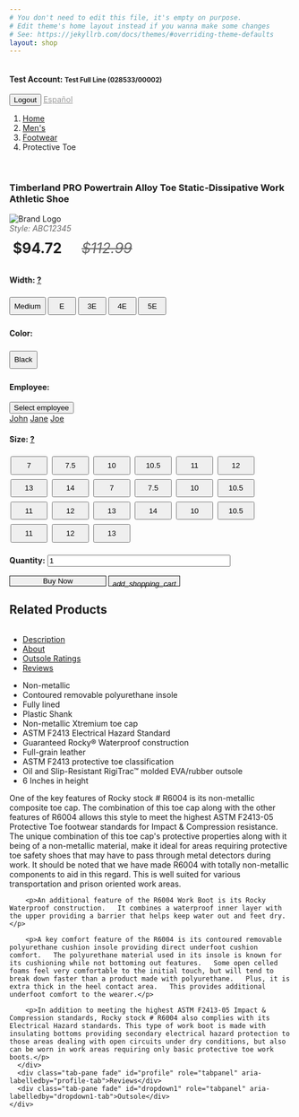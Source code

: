 ```yaml
---
# You don't need to edit this file, it's empty on purpose.
# Edit theme's home layout instead if you wanna make some changes
# See: https://jekyllrb.com/docs/themes/#overriding-theme-defaults
layout: shop
---
```

<div class="container">
<nav class="navbar navbar-expand-lg navbar-light bg-light container" style="width: 100%;">
  <a class="navbar-brand" href="#"><img src="https://i.imgur.com/cr5TuHn.jpg" alt=""></a>
  <h4 class="mr-auto">Test Account: <small>Test Full Line (028533/00002)</small></h4>
  <div class="text-center">
    <button type="button" class="btn btn-secondary">Logout</button>
    <a class="nav-link" href="{{ site.url }}{{ site.baseurl }}/es" style="padding: 0; color: #999;">Español</a>
  </div>
  <!-- <div class="collapse navbar-collapse" id="navbarNav">
    <ul class="navbar-nav">
      <li class="nav-item active">
        <a class="nav-link" href="#">Home <span class="sr-only">(current)</span></a>
      </li>
      <li class="nav-item">
        <a class="nav-link" href="#">Features</a>
      </li>
      <li class="nav-item">
        <a class="nav-link" href="#">Pricing</a>
      </li>
      <li class="nav-item">
        <a class="nav-link disabled" href="#">Disabled</a>
      </li>
    </ul>
  </div> -->
</nav>
<div class="row mb-2">
  <div class="col-sm-12">
    <ol class="breadcrumb">
      <li class="breadcrumb-item"><a href="#">Home</a></li>
      <li class="breadcrumb-item"><a href="#">Men's</a></li>
      <li class="breadcrumb-item"><a href="#">Footwear</a></li>
      <li class="breadcrumb-item active">Protective Toe</li>
    </ol>
  </div>
</div>
<div class="row mb-4">
  <!-- Product images -->
  <div class="col-sm-12 col-md-4 text-center">
    <img src="https://d1jdomzv2hp689.cloudfront.net/productimages/lehigh-old/individual/92649001_reg_enl.jpg" alt="">
    <!-- &laquo; -->
    <img src="http://placehold.it/50?text=X" alt="">
    <img src="http://placehold.it/50?text=X" alt="">
    <img src="http://placehold.it/50?text=X" alt="">
    <img src="http://placehold.it/50?text=X" alt="">
    <img src="http://placehold.it/50?text=X" alt="">
    <img src="http://placehold.it/50?text=X" alt="">
    <img src="http://placehold.it/106x50?text=Tech-Icon" class="mt-1" alt="">
    <img src="http://placehold.it/106x50?text=Tech-Icon" class="mt-1" alt="">
    <img src="http://placehold.it/106x50?text=Tech-Icon" class="mt-1" alt="">
    <img src="http://placehold.it/106x50?text=Tech-Icon" class="mt-1" alt="">
    <img src="http://placehold.it/106x50?text=Tech-Icon" class="mt-1" alt="">
    <img src="http://placehold.it/106x50?text=Tech-Icon" class="mt-1" alt="">
    <!-- &raquo; -->
  </div>
  <!-- Product actions -->
  <div class="col-sm-12 col-md-8">
    <div class="row">
      <div class="col-sm-12">
        <h3>Timberland PRO Powertrain Alloy Toe Static-Dissipative Work Athletic Shoe</h3>
      </div>
    </div>
    <div class="row">
      <div class="col-sm-12">
        <div class="float-right"><img src="http://placehold.it/150x80?text=Brand-Logo" alt="Brand Logo"></div>
        <div style="font-style: italic; color: #666; margin: 0; padding: 0;">Style: ABC12345</div>
        <span style="color: #212121; padding: 0 0.25em; font-size: 1.8em; font-weight: bold; margin: 0.5em 0; display: inline-block;">$94.72</span>
        <span style="color: #666; text-decoration: line-through; font-size: 1.8em; margin: 0.5em 0 0 1em; display: inline-block; font-style: italic;">$112.99</span>
      </div>
    </div>
    <div class="row">
      <div class="col-sm-6">
        <h4>Width: <a href="#" data-toggle="tooltip" data-placement="top" title="From narrow to wide: 3A, 2A, A, B, C, D, E, 2E, 3E, 4E, 5E" class="help">?</a></h4>
        <button type="button" class="btn btn-outline-dark" style="min-width: 50px; margin: 4px 0; padding: 0.5em;">Medium</button>
        <button type="button" class="btn btn-outline-dark active" style="min-width: 50px; margin: 4px 0; padding: 0.5em;">E</button>
        <button type="button" class="btn btn-outline-dark" style="min-width: 50px; margin: 4px 0; padding: 0.5em;">3E</button>
        <button type="button" class="btn btn-outline-dark" style="min-width: 50px; margin: 4px 0; padding: 0.5em;">4E</button>
        <button type="button" class="btn btn-outline-dark" style="min-width: 50px; margin: 4px 0; padding: 0.5em;">5E</button>
        <!-- <div class="btn-group" data-toggle="buttons">
          <label class="btn btn-outline-dark active">
            <input type="radio" name="options" id="option1" autocomplete="off"> Medium
          </label>
          <label class="btn btn-outline-dark">
            <input type="radio" name="options" id="option2" autocomplete="off"> Wide
          </label>
          <label class="btn btn-outline-dark">
            <input type="radio" name="options" id="option2" autocomplete="off"> Wide
          </label>
          <label class="btn btn-outline-dark">
            <input type="radio" name="options" id="option2" autocomplete="off"> Wide
          </label>
        </div> -->
      </div>
      <div class="col-sm-3">
        <h4>Color:</h4>
        <button type="button" class="btn btn-outline-dark active" style="margin: 4px 0; padding: 0.5em;">Black</button>
        <!-- <button type="button" class="btn btn-outline-dark" style="margin: 4px 0; padding: 0.5em;">Grey</button>
        <button type="button" class="btn btn-outline-dark" style="margin: 4px 0; padding: 0.5em;">Green</button>
        <button type="button" class="btn btn-outline-dark" style="margin: 4px 0; padding: 0.5em;">White</button> -->
        <!-- <div class="btn-group" data-toggle="buttons">
          <label class="btn btn-outline-dark active">
            <input type="radio" name="options" id="option1" autocomplete="off"> Medium
          </label>
          <label class="btn btn-outline-dark">
            <input type="radio" name="options" id="option2" autocomplete="off"> Wide
          </label>
          <label class="btn btn-outline-dark">
            <input type="radio" name="options" id="option2" autocomplete="off"> Wide
          </label>
          <label class="btn btn-outline-dark">
            <input type="radio" name="options" id="option2" autocomplete="off"> Wide
          </label>
        </div> -->
      </div>
      <div class="col-sm-3">
        <h4>Employee:</h4>
        <div class="dropdown">
          <button class="btn btn-outline-dark dropdown-toggle mt-1" type="button" id="dropdownMenuButton" data-toggle="dropdown" aria-haspopup="true" aria-expanded="false">
            Select employee
          </button>
          <div class="dropdown-menu" aria-labelledby="dropdownMenuButton">
            <a class="dropdown-item" href="#">John</a>
            <a class="dropdown-item" href="#">Jane</a>
            <a class="dropdown-item" href="#">Joe</a>
          </div>
        </div>
      </div>
      <div class="col-sm-12">
        <h4>Size: <a href="#" data-toggle="tooltip" data-placement="top" title="Sizes are listed in men's. To select a women's size, add 2. Example: Men's 4 is equal to a women's 6" class="help">?</a></h4>
        <button type="button" class="btn btn-outline-dark" style="width: 13.1%; margin: 4px 2px; padding: 0.5em;">7</button>
        <button type="button" class="btn btn-outline-dark" style="width: 13.1%; margin: 4px 2px; padding: 0.5em;">7.5</button>
        <button type="button" class="btn btn-outline-dark" style="width: 13.1%; margin: 4px 2px; padding: 0.5em;">10</button>
        <button type="button" class="btn btn-outline-dark" style="width: 13.1%; margin: 4px 2px; padding: 0.5em;">10.5</button>
        <button type="button" class="btn btn-outline-dark active" style="width: 13.1%; margin: 4px 2px; padding: 0.5em;">11</button>
        <button type="button" class="btn btn-outline-dark" style="width: 13.1%; margin: 4px 2px; padding: 0.5em;">12</button>
        <button type="button" class="btn btn-outline-dark" style="width: 13.1%; margin: 4px 2px; padding: 0.5em;">13</button>
        <button type="button" class="btn btn-outline-dark" style="width: 13.1%; margin: 4px 2px; padding: 0.5em;">14</button>
        <button type="button" class="btn btn-outline-dark" style="width: 13.1%; margin: 4px 2px; padding: 0.5em;">7</button>
        <button type="button" class="btn btn-outline-dark" style="width: 13.1%; margin: 4px 2px; padding: 0.5em;">7.5</button>
        <button type="button" class="btn btn-outline-dark" style="width: 13.1%; margin: 4px 2px; padding: 0.5em;">10</button>
        <button type="button" class="btn btn-outline-dark" style="width: 13.1%; margin: 4px 2px; padding: 0.5em;">10.5</button>
        <button type="button" class="btn btn-outline-dark" style="width: 13.1%; margin: 4px 2px; padding: 0.5em;">11</button>
        <button type="button" class="btn btn-outline-dark" style="width: 13.1%; margin: 4px 2px; padding: 0.5em;">12</button>
        <button type="button" class="btn btn-outline-dark" style="width: 13.1%; margin: 4px 2px; padding: 0.5em;">13</button>
        <button type="button" class="btn btn-outline-dark" style="width: 13.1%; margin: 4px 2px; padding: 0.5em;">14</button>
        <button type="button" class="btn btn-outline-dark" style="width: 13.1%; margin: 4px 2px; padding: 0.5em;">10</button>
        <button type="button" class="btn btn-outline-dark" style="width: 13.1%; margin: 4px 2px; padding: 0.5em;">10.5</button>
        <button type="button" class="btn btn-outline-dark" style="width: 13.1%; margin: 4px 2px; padding: 0.5em;">11</button>
        <button type="button" class="btn btn-outline-dark" style="width: 13.1%; margin: 4px 2px; padding: 0.5em;">12</button>
        <button type="button" class="btn btn-outline-dark" style="width: 13.1%; margin: 4px 2px; padding: 0.5em;">13</button>
        <!-- <div class="btn-group" data-toggle="buttons">
          <label class="btn btn-secondary active">
            <input type="radio" name="options" id="option1" autocomplete="off"> 7
          </label>
          <label class="btn btn-secondary">
            <input type="radio" name="options" id="option2" autocomplete="off"> 7.5
          </label>
          <label class="btn btn-secondary">
            <input type="radio" name="options" id="option2" autocomplete="off"> 8
          </label>
          <label class="btn btn-secondary">
            <input type="radio" name="options" id="option2" autocomplete="off"> 8.5
          </label>
          <label class="btn btn-secondary">
            <input type="radio" name="options" id="option2" autocomplete="off"> 9
          </label>
          <label class="btn btn-secondary">
            <input type="radio" name="options" id="option2" autocomplete="off"> 10.5
          </label>
          <label class="btn btn-secondary">
            <input type="radio" name="options" id="option2" autocomplete="off"> 12
          </label>
          <label class="btn btn-secondary">
            <input type="radio" name="options" id="option2" autocomplete="off"> 13
          </label>
        </div> -->
        <!-- <div class="dropdown">
          <button class="btn btn-secondary dropdown-toggle" type="button" id="dropdownMenuButton" data-toggle="dropdown" aria-haspopup="true" aria-expanded="false">
            Select size
          </button>
          <div class="dropdown-menu" aria-labelledby="dropdownMenuButton">
            <a class="dropdown-item" href="#">7</a>
            <a class="dropdown-item" href="#">7.5</a>
            <a class="dropdown-item" href="#">8</a>
            <a class="dropdown-item" href="#">8.5</a>
            <a class="dropdown-item" href="#">9</a>
            <a class="dropdown-item" href="#">9.5</a>
            <a class="dropdown-item" href="#">10</a>
            <a class="dropdown-item" href="#">10.5</a>
            <a class="dropdown-item" href="#">11</a>
            <a class="dropdown-item" href="#">12</a>
            <a class="dropdown-item" href="#">13</a>
          </div>
        </div> -->
      </div>
    </div>
    <div class="row text-center mt-4">
      <div class="col-sm-6">
        <label for="example-number-input" style="display: inline;"><h4 style="display: inline-block;">Quantity:</h4></label>
        <input class="form-control" type="number" value="1" id="example-number-input" style="width: 65%; display: inline;">
      </div>
      <div class="col-sm-6">
        <div class="input-group">
          <div class="btn-group" role="group" aria-label="Basic example">
            <button type="button" class="btn color-primary btn-lg btn-block btn-buynow" style="border: 1px solid #212121; width: 13em;">Buy Now</button>
            <button type="button" class="btn color-primary btn-lg" style="border: 1px solid #212121;"><i class="material-icons" style="position: relative; top: 5px;">add_shopping_cart</i></button>
          </div>
          <input type="text" class="form-control" style="display: none;" aria-label="">
        </div>
      </div>
    </div>

  </div>
</div>
<div class="row">
  <div class="col-sm-6">
    <div class="row">
      <div class="col-sm-12">
        <h2>Related Products</h2>
      </div>
    </div>
    <div class="row">
      <div class="col-sm-6 mb-4"><img src="http://placehold.it/300" alt=""></div>
      <div class="col-sm-6 mb-4"><img src="http://placehold.it/300" alt=""></div>
      <div class="col-sm-6 mb-4"><img src="http://placehold.it/300" alt=""></div>
      <div class="col-sm-6 mb-4"><img src="http://placehold.it/300" alt=""></div>
    </div>
  </div>
  <div class="col-sm-6">
    <img src="https://i.imgur.com/DwgW9XX.jpg" alt="">
    <ul class="nav nav-tabs" id="myTab" role="tablist">
      <li class="nav-item">
        <a class="nav-link active" id="home-tab" data-toggle="tab" href="#home" role="tab" aria-controls="home" aria-expanded="true">Description</a>
      </li>
      <li class="nav-item">
        <a class="nav-link active" id="desc-tab" data-toggle="tab" href="#home" role="tab" aria-controls="desc-tab" aria-expanded="true">About</a>
      </li>
      <li class="nav-item">
        <a class="nav-link" id="profile-tab" data-toggle="tab" href="#profile" role="tab" aria-controls="profile">Outsole Ratings</a>
      </li>
      <li class="nav-item">
        <a class="nav-link" id="profile-tab" data-toggle="tab" href="#profile" role="tab" aria-controls="profile">Reviews</a>
      </li>
    </ul>
    <div class="tab-content" id="myTabContent">
      <div class="tab-pane fade show active" id="home" role="tabpanel" aria-labelledby="home-tab">
        <ul>
          <li>Non-metallic</li>
          <li>Contoured removable polyurethane insole</li>
          <li>Fully lined</li>
          <li>Plastic Shank</li>
          <li>Non-metallic Xtremium toe cap</li>
          <li>ASTM F2413 Electrical Hazard Standard</li>
          <li>Guaranteed Rocky® Waterproof construction</li>
          <li>Full-grain leather</li>
          <li>ASTM F2413 protective toe classification</li>
          <li>Oil and Slip-Resistant RigiTrac™ molded EVA/rubber outsole</li>
          <li>6 Inches in height</li>
        </ul>
      </div>
      <div class="tab-pane fade" id="desc-tab" role="tabpanel" aria-labelledby="desc-tab">
        <p>One of the key features of Rocky stock # R6004 is its non-metallic composite toe cap.   The combination of this toe cap along with the other features of R6004 allows this style to meet the highest ASTM F2413-05 Protective Toe footwear standards for Impact & Compression resistance.   The unique combination of this toe cap's protective properties along with it being of a non-metallic material, make it ideal for areas requiring protective toe safety shoes that may have to pass through metal detectors during work.   It should be noted that we have made R6004 with totally non-metallic components to aid in this regard.   This is well suited for various transportation and prison oriented work areas.  </p>

        <p>An additional feature of the R6004 Work Boot is its Rocky Waterproof construction.   It combines a waterproof inner layer with the upper providing a barrier that helps keep water out and feet dry.</p>

        <p>A key comfort feature of the R6004 is its contoured removable polyurethane cushion insole providing direct underfoot cushion comfort.   The polyurethane material used in its insole is known for its cushioning while not bottoming out features.   Some open celled foams feel very comfortable to the initial touch, but will tend to break down faster than a product made with polyurethane.   Plus, it is extra thick in the heel contact area.   This provides additional underfoot comfort to the wearer.</p>

        <p>In addition to meeting the highest ASTM F2413-05 Impact & Compression standards, Rocky stock # R6004 also complies with its Electrical Hazard standards. This type of work boot is made with insulating bottoms providing secondary electrical hazard protection to those areas dealing with open circuits under dry conditions, but also can be worn in work areas requiring only basic protective toe work boots.</p>
      </div>
      <div class="tab-pane fade" id="profile" role="tabpanel" aria-labelledby="profile-tab">Reviews</div>
      <div class="tab-pane fade" id="dropdown1" role="tabpanel" aria-labelledby="dropdown1-tab">Outsole</div>
    </div>
  </div>
  <!-- <div class="cart">
    <h2>Cart<span class="float-right">2 Items | $242</span></h2>
  </div> -->
</div>
</div>
